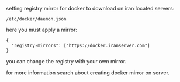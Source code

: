 setting registry mirror for docker to download on iran located servers:

```
/etc/docker/daemon.json
```

here you must apply a mirror:

```
{
  "registry-mirrors": ["https://docker.iranserver.com"]
}
```

you can change the registry with your own mirror.

for more information search about creating docker mirror on server. 
